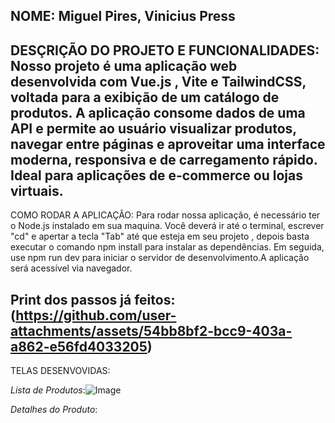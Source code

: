 NOME: Miguel Pires, Vinicius Press
----------------------------------------------------------------------------------------------------------------------------------------------------------------------------------------------------------------------
DESÇRIÇÃO DO PROJETO E FUNCIONALIDADES:
Nosso projeto é uma aplicação web desenvolvida com Vue.js , Vite e TailwindCSS, voltada para a exibição de um catálogo de produtos.
A aplicação consome dados de uma API e permite ao usuário visualizar produtos, navegar entre páginas e aproveitar uma interface moderna, responsiva e de carregamento rápido. Ideal para aplicações de e-commerce ou lojas virtuais.
----------------------------------------------------------------------------------------------------------------------------------------------------------------------------------------------------------------------
COMO RODAR A APLICAÇÂO:
Para rodar nossa aplicação, é necessário ter o Node.js instalado em sua maquina. Você deverá ir até o terminal, escrever "cd" e apertar a tecla "Tab" até que esteja em seu projeto , depois basta executar o comando npm install para instalar as dependências. Em seguida, use npm run dev para iniciar o servidor de desenvolvimento.A aplicação será acessível via navegador.

Print dos passos já feitos:(https://github.com/user-attachments/assets/54bb8bf2-bcc9-403a-a862-e56fd4033205)
----------------------------------------------------------------------------------------------------------------------------------------------------------------------------------------------------------------------
TELAS DESENVOVIDAS:

*Lista de Produtos*:![Image](https://github.com/user-attachments/assets/d12a22e2-a977-4eef-aab9-2ef69cbd7913)

*Detalhes do Produto*:




